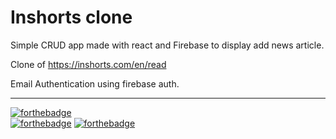 # Inshorts clone

Simple CRUD app made with react and Firebase to display add news article.

Clone of https://inshorts.com/en/read

Email Authentication using firebase auth.


------------------------------

[![forthebadge](https://forthebadge.com/images/badges/built-with-love.svg)](https://forthebadge.com)           
[![forthebadge](https://forthebadge.com/images/badges/made-with-javascript.svg)](https://forthebadge.com)
[![forthebadge](https://forthebadge.com/images/badges/makes-people-smile.svg)](https://forthebadge.com)